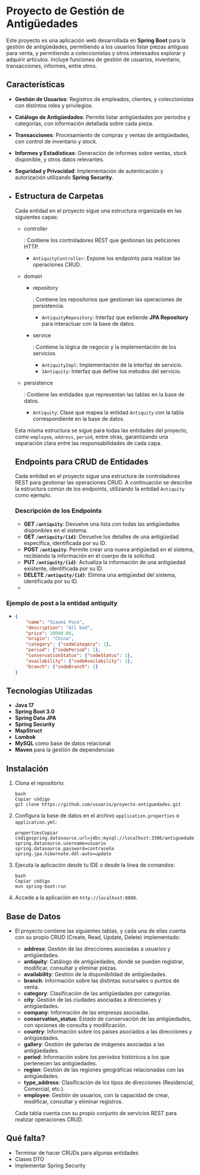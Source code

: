 
# Proyecto de Gestión de Antigüedades

Este proyecto es una aplicación web desarrollada en **Spring Boot** para la gestión de antigüedades, permitiendo a los usuarios listar piezas antiguas para venta, y permitiendo a coleccionistas y otros interesados explorar y adquirir artículos. Incluye funciones de gestión de usuarios, inventario, transacciones, informes, entre otros.

## Características

- **Gestión de Usuarios**: Registros de empleados, clientes, y coleccionistas con distintos roles y privilegios.
- **Catálogo de Antigüedades**: Permite listar antigüedades por periodos y categorías, con información detallada sobre cada pieza.
- **Transacciones**: Procesamiento de compras y ventas de antigüedades, con control de inventario y stock.
- **Informes y Estadísticas**: Generación de informes sobre ventas, stock disponible, y otros datos relevantes.
- **Seguridad y Privacidad**: Implementación de autenticación y autorización utilizando **Spring Security**.

- ## Estructura de Carpetas

  Cada entidad en el proyecto sigue una estructura organizada en las siguientes capas:

  - controller

    : Contiene los controladores REST que gestionan las peticiones HTTP.

    - `AntiquityController`: Expone los endpoints para realizar las operaciones CRUD.

  - domain

    - repository

      : Contiene los repositorios que gestionan las operaciones de persistencia.

      - `AntiquityRepository`: Interfaz que extiende **JPA Repository** para interactuar con la base de datos.

    - service

      : Contiene la lógica de negocio y la implementación de los servicios.

      - `AntiquityImpl`: Implementación de la interfaz de servicio.
      - `IAntiquity`: Interfaz que define los métodos del servicio.

  - persistence

    : Contiene las entidades que representan las tablas en la base de datos.

    - `Antiquity`: Clase que mapea la entidad `Antiquity` con la tabla correspondiente en la base de datos.

  Esta misma estructura se sigue para todas las entidades del proyecto, como `employee`, `address`, `period`, entre otras, garantizando una separación clara entre las responsabilidades de cada capa.

  ## Endpoints para CRUD de Entidades

  Cada entidad en el proyecto sigue una estructura de controladores REST para gestionar las operaciones CRUD. A continuación se describe la estructura común de los endpoints, utilizando la entidad `Antiquity` como ejemplo.

  ### Descripción de los Endpoints

  - **GET `/antiquity`**: Devuelve una lista con todas las antigüedades disponibles en el sistema.
  - **GET `/antiquity/{id}`**: Devuelve los detalles de una antigüedad específica, identificada por su ID.
  - **POST `/antiquity`**: Permite crear una nueva antigüedad en el sistema, recibiendo la información en el cuerpo de la solicitud.
  - **PUT `/antiquity/{id}`**: Actualiza la información de una antigüedad existente, identificada por su ID.
  - **DELETE `/antiquity/{id}`**: Elimina una antigüedad del sistema, identificada por su ID.
  - 

### Ejemplo de post a la entidad antiquity

- ```json
  {
      "name": "Xiaomi Poco",
      "description": "All bad",
      "price": 10000.00,
      "origin": "China", 
      "category": {"codeCategory": 1},
      "period": {"codePeriod": 1},
      "conservationStatus": {"codeStatus": 1},
      "availability": {"codeAvailability": 1},
      "branch": {"codeBranch": 2}
  }
  ```

  

## Tecnologías Utilizadas

- **Java 17**
- **Spring Boot 3.0**
- **Spring Data JPA**
- **Spring Security**
- **MapStruct**
- **Lombok**
- **MySQL** como base de datos relacional
- **Maven** para la gestión de dependencias

## Instalación

1. Clona el repositorio:

   ```
   bash
   Copiar código
   git clone https://github.com/usuario/proyecto-antiguedades.git
   ```
   
2. Configura la base de datos en el archivo `application.properties` o `application.yml`:

   ```
   propertiesCopiar códigospring.datasource.url=jdbc:mysql://localhost:3306/antiguedades
   spring.datasource.username=usuario
   spring.datasource.password=contraseña
   spring.jpa.hibernate.ddl-auto=update
   ```

3. Ejecuta la aplicación desde tu IDE o desde la línea de comandos:

   ```
   bash
   Copiar código
   mvn spring-boot:run
   ```
   
4. Accede a la aplicación en `http://localhost:8080`.

## Base de Datos

- El proyecto contiene las siguientes tablas, y cada una de ellas cuenta con su propio CRUD (Create, Read, Update, Delete) implementado:

  - **address**: Gestión de las direcciones asociadas a usuarios y antigüedades.
  - **antiquity**: Catálogo de antigüedades, donde se pueden registrar, modificar, consultar y eliminar piezas.
  - **availability**: Gestión de la disponibilidad de antigüedades.
  - **branch**: Información sobre las distintas sucursales o puntos de venta.
  - **category**: Clasificación de las antigüedades por categorías.
  - **city**: Gestión de las ciudades asociadas a direcciones y antigüedades.
  - **company**: Información de las empresas asociadas.
  - **conservation_status**: Estado de conservación de las antigüedades, con opciones de consulta y modificación.
  - **country**: Información sobre los países asociados a las direcciones y antigüedades.
  - **gallery**: Gestión de galerías de imágenes asociadas a las antigüedades.
  - **period**: Información sobre los periodos históricos a los que pertenecen las antigüedades.
  - **region**: Gestión de las regiones geográficas relacionadas con las antigüedades.
  - **type_address**: Clasificación de los tipos de direcciones (Residencial, Comercial, etc.).
  - **employee**: Gestión de usuarios, con la capacidad de crear, modificar, consultar y eliminar registros.

  Cada tabla cuenta con su propio conjunto de servicios REST para realizar operaciones CRUD.

## Qué falta? 

- Terminar de hacer CRUDs para algunas entidades
- Clases DTO
- Implementar Spring Security